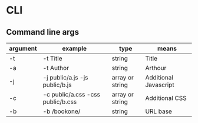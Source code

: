 # CLI
## Command line args
| argument | example                             | type                    | means                 |
|----------|-------------------------------------|-------------------------|-----------------------|
| -t       | -t Title                            | string                  | Title                 |
| -a       | -t Author                           | string                  | Arthour               |
| -j       | -j  public/a.js -js public/b.js     | array<string> or string | Additional Javascript |
| -c       | -c  public/a.css -css public/b.css  | array<string> or string | Additional CSS        |
| -b       | -b /bookone/                        | string                  | URL base              |
